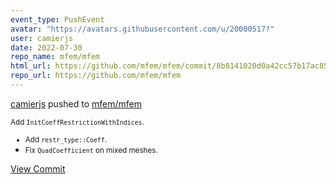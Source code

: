 ```yaml
---
event_type: PushEvent
avatar: "https://avatars.githubusercontent.com/u/20000517?"
user: camierjs
date: 2022-07-30
repo_name: mfem/mfem
html_url: https://github.com/mfem/mfem/commit/8b8141020d0a42cc57b17ac853495c055d34b08e
repo_url: https://github.com/mfem/mfem
---
```


<a href='https://github.com/camierjs' target='_blank'>camierjs</a> pushed to <a href='https://github.com/mfem/mfem' target='_blank'>mfem/mfem</a>

<small>Add `InitCoeffRestrictionWithIndices`.

- Add `restr_type::Coeff`.
- Fix `QuadCoefficient` on mixed meshes.</small>

<a href='https://github.com/mfem/mfem/commit/8b8141020d0a42cc57b17ac853495c055d34b08e' target='_blank'>View Commit</a>